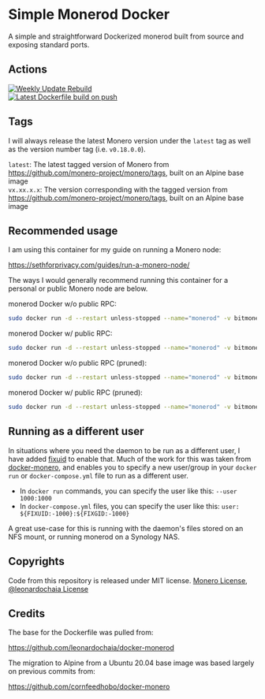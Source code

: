 # Simple Monerod Docker

A simple and straightforward Dockerized monerod built from source and exposing standard ports.

## Actions

[![Weekly Update Rebuild](https://github.com/sethforprivacy/simple-monerod-docker/actions/workflows/update-base-image.yml/badge.svg)](https://github.com/sethforprivacy/simple-monerod-docker/actions/workflows/update-base-image.yml)  
[![Latest Dockerfile build on push](https://github.com/sethforprivacy/simple-monerod-docker/actions/workflows/update-image-on-push.yml/badge.svg)](https://github.com/sethforprivacy/simple-monerod-docker/actions/workflows/update-image-on-push.yml)  

## Tags

I will always release the latest Monero version under the `latest` tag as well as the version number tag (i.e. `v0.18.0.0`).

`latest`: The latest tagged version of Monero from https://github.com/monero-project/monero/tags, built on an Alpine base image  
`vx.xx.x.x`: The version corresponding with the tagged version from https://github.com/monero-project/monero/tags, built on an Alpine base image  

## Recommended usage

I am using this container for my guide on running a Monero node:

https://sethforprivacy.com/guides/run-a-monero-node/

The ways I would generally recommend running this container for a personal or public Monero node are below.

monerod Docker w/o public RPC:

```bash
sudo docker run -d --restart unless-stopped --name="monerod" -v bitmonero:/home/monero/.bitmonero ghcr.io/sethforprivacy/simple-monerod:latest --rpc-restricted-bind-ip=0.0.0.0 --rpc-restricted-bind-port=18089 --no-igd --no-zmq --enable-dns-blocklist
```

monerod Docker w/ public RPC:

```bash
sudo docker run -d --restart unless-stopped --name="monerod" -v bitmonero:/home/monero/.bitmonero ghcr.io/sethforprivacy/simple-monerod:latest  --rpc-restricted-bind-ip=0.0.0.0 --rpc-restricted-bind-port=18089 --public-node --no-igd --no-zmq --enable-dns-blocklist
```

monerod Docker w/o public RPC (pruned):

```bash
sudo docker run -d --restart unless-stopped --name="monerod" -v bitmonero:/home/monero/.bitmonero ghcr.io/sethforprivacy/simple-monerod:latest  --rpc-restricted-bind-ip=0.0.0.0 --rpc-restricted-bind-port=18089 --no-igd --no-zmq --enable-dns-blocklist --prune-blockchain
```

monerod Docker w/ public RPC (pruned):

```bash
sudo docker run -d --restart unless-stopped --name="monerod" -v bitmonero:/home/monero/.bitmonero ghcr.io/sethforprivacy/simple-monerod:latest  --rpc-restricted-bind-ip=0.0.0.0 --rpc-restricted-bind-port=18089 --public-node --no-igd --no-zmq --enable-dns-blocklist --prune-blockchain
```

## Running as a different user

In situations where you need the daemon to be run as a different user, I have added [fixuid](https://github.com/boxboat/fixuid) to enable that. Much of the work for this was taken from [docker-monero](https://github.com/cornfeedhobo/docker-monero), and enables you to specify a new user/group in your `docker run` or `docker-compose.yml` file to run as a different user.

- In `docker run` commands, you can specify the user like this: `--user 1000:1000`
- In `docker-compose.yml` files, you can specify the user like this: `user: ${FIXUID:-1000}:${FIXGID:-1000}`

A great use-case for this is running with the daemon's files stored on an NFS mount, or running monerod on a Synology NAS.

## Copyrights

Code from this repository is released under MIT license. [Monero License](https://github.com/monero-project/monero/blob/master/LICENSE), [@leonardochaia License](https://github.com/leonardochaia/docker-monerod/blob/master/LICENSE)

## Credits

The base for the Dockerfile was pulled from:

https://github.com/leonardochaia/docker-monerod

The migration to Alpine from a Ubuntu 20.04 base image was based largely on previous commits from:

https://github.com/cornfeedhobo/docker-monero

